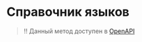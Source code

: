 # Справочник языков

> !! Данный метод доступен в [OpenAPI](https://api.hh.ru/openapi/redoc#tag/Obshie-spravochniki/paths/~1languages/get)
